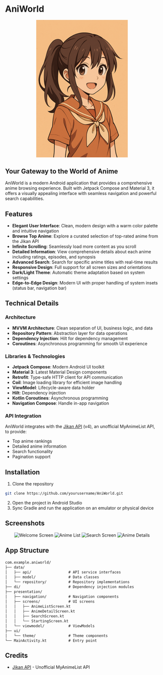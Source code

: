 # AniWorld

<p align="center">
  <img src="app/src/main/res/drawable/firstimage.png" width="300" alt="AniWorld Banner">
</p>

## Your Gateway to the World of Anime

AniWorld is a modern Android application that provides a comprehensive anime browsing experience. Built with Jetpack Compose and Material 3, it offers a visually appealing interface with seamless navigation and powerful search capabilities.

## Features

- **Elegant User Interface**: Clean, modern design with a warm color palette and intuitive navigation
- **Browse Top Anime**: Explore a curated selection of top-rated anime from the Jikan API
- **Infinite Scrolling**: Seamlessly load more content as you scroll
- **Detailed Information**: View comprehensive details about each anime including ratings, episodes, and synopsis
- **Advanced Search**: Search for specific anime titles with real-time results
- **Responsive Design**: Full support for all screen sizes and orientations
- **Dark/Light Theme**: Automatic theme adaptation based on system settings
- **Edge-to-Edge Design**: Modern UI with proper handling of system insets (status bar, navigation bar)

## Technical Details

### Architecture

- **MVVM Architecture**: Clean separation of UI, business logic, and data
- **Repository Pattern**: Abstraction layer for data operations
- **Dependency Injection**: Hilt for dependency management
- **Coroutines**: Asynchronous programming for smooth UI experience

### Libraries & Technologies

- **Jetpack Compose**: Modern Android UI toolkit
- **Material 3**: Latest Material Design components
- **Retrofit**: Type-safe HTTP client for API communication
- **Coil**: Image loading library for efficient image handling
- **ViewModel**: Lifecycle-aware data holder
- **Hilt**: Dependency injection
- **Kotlin Coroutines**: Asynchronous programming
- **Navigation Compose**: Handle in-app navigation

### API Integration

AniWorld integrates with the [Jikan API](https://jikan.moe/) (v4), an unofficial MyAnimeList API, to provide:

- Top anime rankings
- Detailed anime information
- Search functionality
- Pagination support

## Installation

1. Clone the repository
```bash
git clone https://github.com/yourusername/AniWorld.git
```

2. Open the project in Android Studio
3. Sync Gradle and run the application on an emulator or physical device

## Screenshots

<p align="center">
  <img src="screenshots/welcome_screen.png" width="200" alt="Welcome Screen">
  <img src="screenshots/anime_list.png" width="200" alt="Anime List">
  <img src="screenshots/search_screen.png" width="200" alt="Search Screen">
  <img src="screenshots/anime_details.png" width="200" alt="Anime Details">
</p>

## App Structure

```
com.example.aniworld/
├── data/
│   ├── api/                 # API service interfaces
│   ├── model/               # Data classes
│   └── repository/          # Repository implementations
├── di/                      # Dependency injection modules
├── presentation/
│   ├── navigation/          # Navigation components
│   ├── screens/             # UI screens
│   │   ├── AnimeListScreen.kt
│   │   ├── AnimeDetailScreen.kt
│   │   ├── SearchScreen.kt
│   │   └── StartingScreen.kt
│   └── viewmodel/           # ViewModels
├── ui/
│   └── theme/               # Theme components
└── MainActivity.kt          # Entry point
```



## Credits

- [Jikan API](https://jikan.moe/) - Unofficial MyAnimeList API

